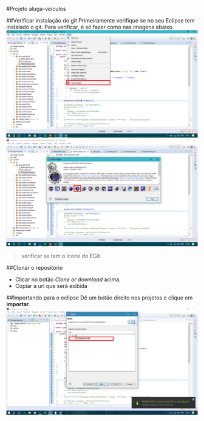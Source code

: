 #Projeto aluga-veiculos

##Verificar instalação do git
Primeiramente verifique se no seu Eclipse tem instalado o git. Para verificar, é só fazer como nas imagens abaixo.
![Eclipse Menu](images/print-menu.png)
![Eclipse Help](images/print-help.png)
> verificar se tem o ícone do EGit.

##Clonar o repositório
* Clicar no botão _Clone or download_ acima.
* Copiar a url que será exibida

##Importando para o eclipse
Dê um botão direito nos projetos e clique em **importar**.
![Eclipse Import](images/print-import.png)